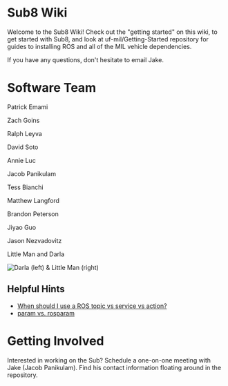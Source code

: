# Sub8 Wiki

Welcome to the Sub8 Wiki! Check out the "getting started" on this wiki, to get started with Sub8, and look at uf-mil/Getting-Started repository for guides to installing ROS and all of the MIL vehicle dependencies.

If you have any questions, don't hesitate to email Jake.

# Software Team

Patrick Emami

Zach Goins

Ralph Leyva

David Soto

Annie Luc

Jacob Panikulam

Tess Bianchi

Matthew Langford

Brandon Peterson

Jiyao Guo

Jason Nezvadovitz

Little Man and Darla

![Darla (left) & Little Man (right)](http://s31.postimg.org/s370klg23/IMG_20160423_014247.jpg)

## Helpful Hints
* [When should I use a ROS topic vs service vs action?](http://answers.ros.org/question/11834/when-should-i-use-topics-vs-services-vs-actionlib-actions-vs-dynamic_reconfigure/)
* [param vs. rosparam](http://answers.ros.org/question/37916/when-to-use-param-and-rosparam-on-launch-file/)

# Getting Involved

Interested in working on the Sub? Schedule a one-on-one meeting with Jake (Jacob Panikulam). Find his contact information floating around in the repository.